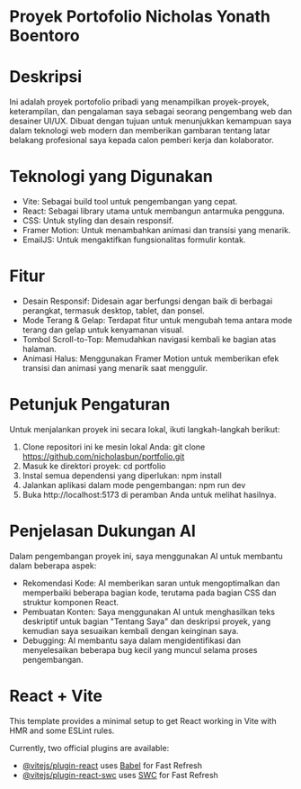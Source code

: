 # Proyek Portofolio Nicholas Yonath Boentoro
# Deskripsi
Ini adalah proyek portofolio pribadi yang menampilkan proyek-proyek, keterampilan, dan pengalaman saya sebagai seorang pengembang web dan desainer UI/UX. Dibuat dengan tujuan untuk menunjukkan kemampuan saya dalam teknologi web modern dan memberikan gambaran tentang latar belakang profesional saya kepada calon pemberi kerja dan kolaborator.
# Teknologi yang Digunakan
- Vite: Sebagai build tool untuk pengembangan yang cepat.
- React: Sebagai library utama untuk membangun antarmuka pengguna.
- CSS: Untuk styling dan desain responsif.
- Framer Motion: Untuk menambahkan animasi dan transisi yang menarik.
- EmailJS: Untuk mengaktifkan fungsionalitas formulir kontak.
# Fitur
- Desain Responsif: Didesain agar berfungsi dengan baik di berbagai perangkat, termasuk desktop, tablet, dan ponsel.
- Mode Terang & Gelap: Terdapat fitur untuk mengubah tema antara mode terang dan gelap untuk kenyamanan visual.
- Tombol Scroll-to-Top: Memudahkan navigasi kembali ke bagian atas halaman.
- Animasi Halus: Menggunakan Framer Motion untuk memberikan efek transisi dan animasi yang menarik saat menggulir.
# Petunjuk Pengaturan
Untuk menjalankan proyek ini secara lokal, ikuti langkah-langkah berikut:
1. Clone repositori ini ke mesin lokal Anda:
   git clone https://github.com/nicholasbun/portfolio.git
2. Masuk ke direktori proyek:
   cd portfolio
3. Instal semua dependensi yang diperlukan:
   npm install  
4. Jalankan aplikasi dalam mode pengembangan:
   npm run dev
5. Buka http://localhost:5173 di peramban Anda untuk melihat hasilnya.

# Penjelasan Dukungan AI
Dalam pengembangan proyek ini, saya menggunakan AI untuk membantu dalam beberapa aspek:
- Rekomendasi Kode: AI memberikan saran untuk mengoptimalkan dan memperbaiki beberapa bagian kode, terutama pada bagian CSS dan struktur komponen React.
- Pembuatan Konten: Saya menggunakan AI untuk menghasilkan teks deskriptif untuk bagian "Tentang Saya" dan deskripsi proyek, yang kemudian saya sesuaikan kembali dengan keinginan saya.
- Debugging: AI membantu saya dalam mengidentifikasi dan menyelesaikan beberapa bug kecil yang muncul selama proses pengembangan.
   
# React + Vite


This template provides a minimal setup to get React working in Vite with HMR and some ESLint rules.

Currently, two official plugins are available:

- [@vitejs/plugin-react](https://github.com/vitejs/vite-plugin-react/blob/main/packages/plugin-react/README.md) uses [Babel](https://babeljs.io/) for Fast Refresh
- [@vitejs/plugin-react-swc](https://github.com/vitejs/vite-plugin-react-swc) uses [SWC](https://swc.rs/) for Fast Refresh
